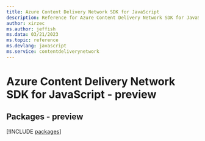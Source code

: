 ```yaml
---
title: Azure Content Delivery Network SDK for JavaScript
description: Reference for Azure Content Delivery Network SDK for JavaScript
author: xirzec
ms.author: jeffish
ms.data: 03/21/2023
ms.topic: reference
ms.devlang: javascript
ms.service: contentdeliverynetwork
---
```

# Azure Content Delivery Network SDK for JavaScript - preview
## Packages - preview
[!INCLUDE [packages](content-delivery-network-index.md)]